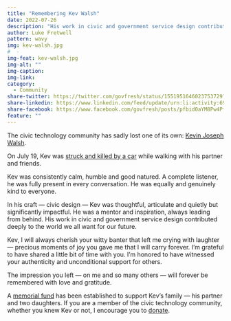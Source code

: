 ```yaml
---
title: "Remembering Kev Walsh"
date: 2022-07-26
description: "His work in civic and government service design contributed deeply to the world we all want for our future."
author: Luke Fretwell
pattern: wavy
img: kev-walsh.jpg
#  - 
img-feat: kev-walsh.jpg
img-alt: ""
img-caption: 
img-link: 
category:
  - Community
share-twitter: https://twitter.com/govfresh/status/1551951646023753729?s=20&t=wnc06xHcDuuPUshhJl2G4Q
share-linkedin: https://www.linkedin.com/feed/update/urn:li:activity:6957719082993356800
share-facebook: https://www.facebook.com/govfresh/posts/pfbid0aYM8Pw4PfbyVe5JEoMik1UJoJpzeEuoFPepTvRkCncnEtoWSKaa1gtMUqEbkvfPEl
feature: ""
---
```


The civic technology community has sadly lost one of its own: [Kevin Joseph Walsh](https://www.gofundme.com/f/kevin-walsh-memorial-fund). 

On July 19, Kev was [struck and killed by a car](https://www.owensoundsuntimes.com/news/local-news/friends-and-family-mourn-death-of-man-killed-while-walking-in-eugenia) while walking with his partner and friends.

Kev was consistently calm, humble and good natured. A complete listener, he was fully present in every conversation. He was equally and genuinely kind to everyone.

In his craft — civic design — Kev was thoughtful, articulate and quietly but significantly impactful. He was a mentor and inspiration, always leading from behind. His work in civic and government service design contributed deeply to the world we all want for our future.

Kev, I will always cherish your witty banter that left me crying with laughter — precious moments of joy you gave me that I will carry forever. I’m grateful to have shared a little bit of time with you. I’m honored to have witnessed your authenticity and unconditional support for others.

The  impression you left — on me and so many others — will forever be remembered with love and gratitude.

A [memorial fund](https://www.gofundme.com/f/kevin-walsh-memorial-fund) has been established to support Kev’s family — his partner and two daughters. If you are a member of the civic technology community, whether you knew Kev or not, I encourage you to [donate](https://www.gofundme.com/f/kevin-walsh-memorial-fund).
